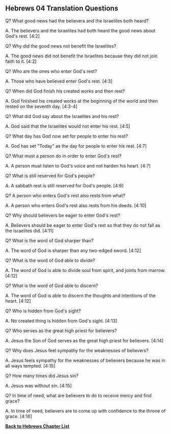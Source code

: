 ## Hebrews 04 Translation Questions ##

Q? What good news had the believers and the Israelites both heard?

A. The believers and the Israelites had both heard the good news about God's rest. [4:2]

Q? Why did the good news not benefit the Israelites?

A. The good news did not benefit the Israelites because they did not join faith to it. [4:2]

Q? Who are the ones who enter God's rest?

A. Those who have believed enter God's rest. [4:3]

Q? When did God finish his created works and then rest?

A. God finished his created works at the beginning of the world and then rested on the seventh day. [4:3-4]

Q? What did God say about the Israelites and his rest?

A. God said that the Israelites would not enter his rest. [4:5]

Q? What day has God now set for people to enter his rest?

A. God has set "Today" as the day for people to enter his rest. [4:7]

Q? What must a person do in order to enter God's rest?

A. A person must listen to God's voice and not harden his heart. [4:7]

Q? What is still reserved for God's people?

A. A sabbath rest is still reserved for God's people. [4:9]

Q? A person who enters God's rest also rests from what?

A. A person who enters God's rest also rests from his deeds. [4:10]

Q? Why should believers be eager to enter God's rest?

A. Believers should be eager to enter God's rest so that they do not fall as the Israelites did. [4:11]

Q? What is the word of God sharper than?

A. The word of God is sharper than any two-edged sword. [4:12]

Q? What is the word of God able to divide?

A. The word of God is able to divide soul from spirit, and joints from marrow. [4:12]

Q? What is the word of God able to discern?

A. The word of God is able to discern the thoughts and intentions of the heart. [4:12]

Q? Who is hidden from God's sight?

A. No created thing is hidden from God's sight. [4:13]

Q? Who serves as the great high priest for believers?

A. Jesus the Son of God serves as the great high priest for believers. [4:14]

Q? Why does Jesus feel sympathy for the weaknesses of believers?

A. Jesus feels sympathy for the weaknesses of believers because he was in all ways tempted. [4:15]

Q? How many times did Jesus sin?

A. Jesus was without sin. [4:15]

Q? In time of need, what are believers to do to receive mercy and find grace?

A. In time of need, believers are to come up with confidence to the throne of grace. [4:16]

__[Back to Hebrews Chapter List](./)__

